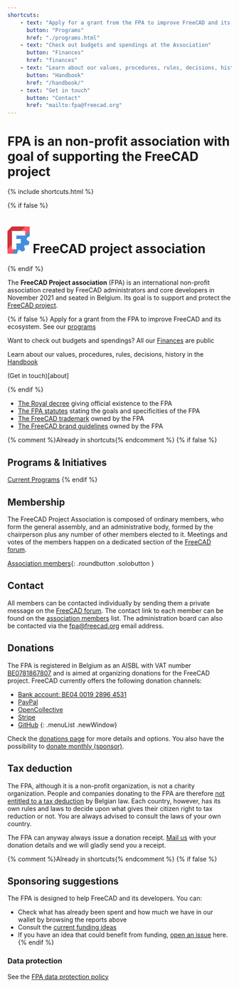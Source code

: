 ```yaml
---
shortcuts:
    - text: "Apply for a grant from the FPA to improve FreeCAD and its ecosystem"
      button: "Programs"
      href: "./programs.html"
    - text: "Check out budgets and spendings at the Association"
      button: "Finances"
      href: "finances"
    - text: "Learn about our values, procedures, rules, decisions, history"
      button: "Handbook"
      href: "/handbook/"
    - text: "Get in touch"
      button: "Contact"
      href: "mailto:fpa@freecad.org"
---
```


<!--  layout.shortcuts -->

# FPA is an non-profit association with goal of supporting the FreeCAD project

{% include shortcuts.html %}

<!-- Only show if not jekyll engine -->

{% if false %}

# <img src="images/logos/FreeCAD-symbol.svg" style="width:10%;" /> FreeCAD project association

{% endif %}

The **FreeCAD Project association** (FPA) is an international non-profit association created by FreeCAD administrators and core developers in November 2021 and seated in Belgium. Its goal is to support and protect the [FreeCAD project](https://freecad.org).

<!-- Only show if not jekyll engine -->

{% if false %}
Apply for a grant from the FPA to improve FreeCAD and its ecosystem. See our [programs](./programs.md)

Want to check out budgets and spendings? All our [Finances](./finances.md) are public

Learn about our values, procedures, rules, decisions, history in the [Handbook](/handbook/index.md)

(Get in touch)[about]

{% endif %}

* [The Royal decree](documents/Royal%20decree.pdf) giving official existence to the FPA
* [The FPA statutes](documents/Statutes.pdf) stating the goals and specificities of the FPA
* [The FreeCAD trademark](documents/Trademark%20-%20new%20logo.pdf) owned by the FPA
* [The FreeCAD brand guidelines](handbook/process/logo.md) owned by the FPA

{% comment %}Already in shortcuts{% endcomment %}
{% if false %}

## Programs & Initiatives

[Current Programs](./programs.md)
{% endif %}

## Membership

The FreeCAD Project Association is composed of ordinary members, who form the general assembly, and an administrative body,  formed by the chairperson plus any number of other members elected to it. Meetings and votes of the members happen on a dedicated section of the [FreeCAD forum](https://forum.freecad.org).

[Association members](./handbook/people/roster.md){: .roundbutton .solobutton }

## Contact

All members can be contacted individually by sending them a private message on the [FreeCAD forum](https://forum.freecad.org). The contact link to each member can be found on the [association members](./handbook/people/roster.md) list. The administration board can also be contacted via the [fpa@freecad.org](mailto:fpa@freecad.org) email address.

## Donations

The FPA is registered in Belgium as an AISBL with VAT number [BE0781867807](https://kbopub.economie.fgov.be/kbopub/toonondernemingps.html?lang=en&ondernemingsnummer=781867807) and is aimed at organizing donations for the FreeCAD project. FreeCAD currently offers the following donation channels:

* [Bank account: BE04 0019 2896 4531](https://wiki.freecadweb.org/Donate)
* [PayPal](https://www.paypal.com/donate/?hosted_button_id=M3Z8BGW6DB69Q)
* [OpenCollective](https://opencollective.com/freecad)
* [Stripe](https://donate.stripe.com/14k3ei9TYgwFclq145)
* [GitHub](https://github.com/sponsors/FreeCAD)
  {: .menuList .newWindow}

Check the [donations page](https://wiki.freecadweb.org/Donate) for more details and options. You also have the possibility to [donate monthly (sponsor)](https://www.freecad.org/sponsor.php).

## Tax deduction

The FPA, although it is a non-profit organization, is not a charity organization. People and companies donating to the FPA are therefore [not entitled to a tax deduction](https://finances.belgium.be/fr/particuliers/avantages_fiscaux/dons) by Belgian law. Each country, however, has its own rules and laws to decide upon what gives their citizen right to tax reduction or not. You are always advised to consult the laws of your own country.

The FPA can anyway always issue a donation receipt. [Mail us](mailto:fpa@freecad.org) with your donation details and we will gladly send you a receipt.

{% comment %}Already in shortcuts{% endcomment %}
{% if false %}

## Sponsoring suggestions

The FPA is designed to help FreeCAD and its developers. You can:

* Check what has already been spent and how much we have in our wallet by browsing the reports above
* Consult the [current funding ideas](https://github.com/FreeCAD/FPA/issues)
* If you have an idea that could benefit from funding, [open an issue](https://github.com/FreeCAD/FPA/issues) here.
  {% endif %}

### Data protection

See the [FPA data protection policy](./PRIVACY-POLICY.md)

